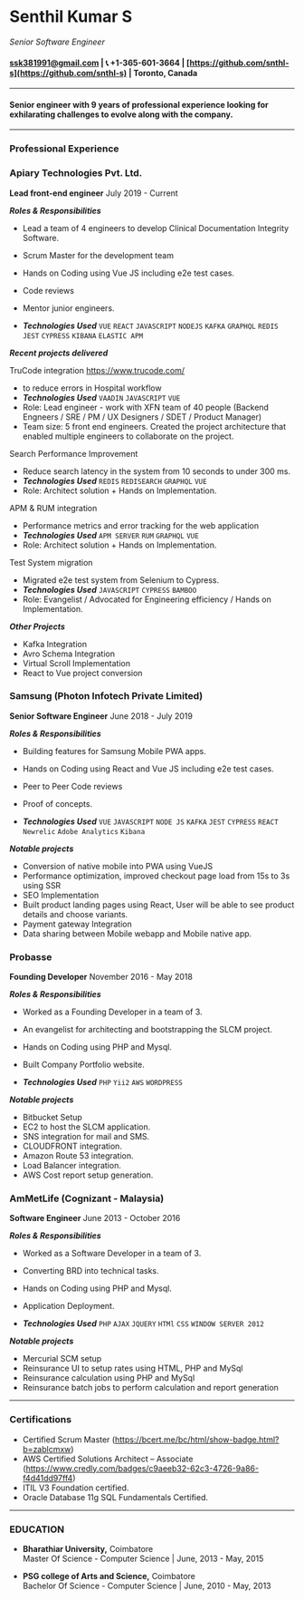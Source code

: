 # Senthil Kumar S
*Senior Software Engineer*<br/>
#### [ssk381991@gmail.com](ssk381991@gmail.com)  | :telephone_receiver: +1-365-601-3664  |  [https://github.com/snthl-s](https://github.com/snthl-s)  |  Toronto, Canada
----------------------------
#### Senior engineer with 9 years of professional experience looking for exhilarating challenges to evolve along with the company.
----------------------------
### Professional Experience
 
 
### Apiary Technologies Pvt. Ltd.
**Lead front-end engineer**
July 2019 - Current
 
__*Roles & Responsibilities*__
- Lead a team of 4 engineers to develop Clinical Documentation Integrity Software.
- Scrum Master for the development team
- Hands on Coding using Vue JS including e2e test cases.
- Code reviews
- Mentor junior engineers.
 
- __*Technologies Used*__
`VUE` `REACT` `JAVASCRIPT` `NODEJS` `KAFKA` `GRAPHQL` `REDIS` `JEST` `CYPRESS`  `KIBANA` `ELASTIC APM`
 
__*Recent projects delivered*__
 
TruCode integration https://www.trucode.com/
- to reduce errors in Hospital workflow
- __*Technologies Used*__
`VAADIN` `JAVASCRIPT` `VUE`
- Role: Lead engineer - work with XFN team of 40 people (Backend Engneers / SRE / PM / UX Designers / SDET / Product Manager)
- Team size: 5 front end engineers. Created the project architecture that enabled multiple engineers to collaborate on the project.
 
Search Performance Improvement
- Reduce search latency in the system from 10 seconds to under 300 ms.
- __*Technologies Used*__
`REDIS` `REDISEARCH` `GRAPHQL` `VUE`
- Role: Architect solution + Hands on Implementation.
 
APM & RUM integration
- Performance metrics and error tracking for the web application
- __*Technologies Used*__
`APM SERVER` `RUM` `GRAPHQL` `VUE`
- Role: Architect solution + Hands on Implementation.
 
Test System migration
- Migrated e2e test system from Selenium to Cypress.
- __*Technologies Used*__
`JAVASCRIPT` `CYPRESS` `BAMBOO`
- Role: Evangelist / Advocated for Engineering efficiency / Hands on Implementation.
 
__*Other Projects*__
- Kafka Integration
- Avro Schema Integration
- Virtual Scroll Implementation
- React to Vue project conversion
 

### Samsung (Photon Infotech Private Limited)
**Senior Software Engineer**
June 2018 - July 2019
 
__*Roles & Responsibilities*__
- Building features for Samsung Mobile PWA apps.
- Hands on Coding using React and Vue JS including e2e test cases.
- Peer to Peer Code reviews
- Proof of concepts.
 
- __*Technologies Used*__
`VUE` `JAVASCRIPT` `NODE JS` `KAFKA` `JEST` `CYPRESS` `REACT` `Newrelic` `Adobe Analytics` `Kibana`
 
__*Notable projects*__
- Conversion of native mobile into PWA using VueJS
- Performance optimization, improved checkout page load from 15s to 3s using SSR
- SEO Implementation
- Built product landing pages using React, User will be able to see product details and choose variants.
- Payment gateway Integration
- Data sharing between Mobile webapp and Mobile native app.
 

### Probasse
**Founding Developer**
November 2016 - May 2018
 
__*Roles & Responsibilities*__
- Worked as a Founding Developer in a team of 3.
- An evangelist for architecting and bootstrapping the SLCM project.
- Hands on Coding using PHP and Mysql.
- Built Company Portfolio website.
 
- __*Technologies Used*__
`PHP` `Yii2` `AWS` `WORDPRESS`
 
__*Notable projects*__
- Bitbucket Setup
- EC2 to host the SLCM application.
- SNS integration for mail and SMS.
- CLOUDFRONT integration.
- Amazon Route 53 integration.
- Load Balancer integration.
- AWS Cost report setup generation.


### AmMetLife (Cognizant - Malaysia)
**Software Engineer**
June 2013 - October 2016
 
__*Roles & Responsibilities*__
- Worked as a Software Developer in a team of 3.
- Converting BRD into technical tasks.
- Hands on Coding using PHP and Mysql.
- Application Deployment.
 
- __*Technologies Used*__
`PHP` `AJAX` `JQUERY` `HTMl` `CSS` `WINDOW SERVER 2012`
 
__*Notable projects*__
- Mercurial SCM setup
- Reinsurance UI to setup rates using HTML, PHP and MySql
- Reinsurance calculation using PHP and MySql
- Reinsurance batch jobs to perform calculation and report generation
----------------------------
### Certifications
- Certified Scrum Master (https://bcert.me/bc/html/show-badge.html?b=zablcmxw)
- AWS Certified Solutions Architect – Associate (https://www.credly.com/badges/c9aeeb32-62c3-4726-9a86-f4d41dd97ff4)
- ITIL V3 Foundation certified.
- Oracle Database 11g SQL Fundamentals Certified.
----------------------------
### EDUCATION
- <b>Bharathiar University,</b> Coimbatore<br/>
Master Of Science - Computer Science | June, 2013 - May, 2015<br/>
 
- <b>PSG college of Arts and Science,</b> Coimbatore<br/>
Bachelor Of Science - Computer Science | June, 2010 - May, 2013
 